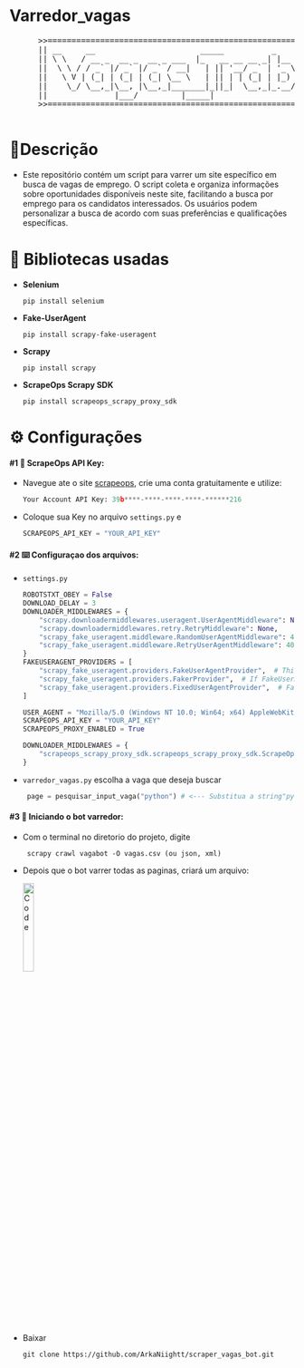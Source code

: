 # Varredor_vagas
<div align="center">
    <pre>
      >>=============================================================================================<<
      || __     __                      _____          _           _ _              ____        _    ||
      || \ \   / __ _  __ _  __ _ ___  |_   __ __ __ _| |__   __ _| | |__   ___    | __ )  ___ | |_  ||
      ||  \ \ / / _` |/ _` |/ _` / __|   | || '__/ _` | '_ \ / _` | | '_ \ / _ \   |  _ \ / _ \| __| ||
      ||   \ V | (_| | (_| | (_| \__ \   | || | | (_| | |_) | (_| | | | | | (_) |  | |_) | (_) | |_  ||
      ||    \_/ \__,_|\__, |\__,_|_______|_||_|  \__,_|_.__/ \__,_|_|_| |_|\_______|____/ \___/ \__| ||
      ||              |___/         |_____|                                   |_____|                ||
      >>=============================================================================================<<
    </pre>
  </div>


# 🧾Descrição 
+ Este repositório contém um script para varrer um site específico em busca de vagas de emprego. O script coleta e organiza informações sobre oportunidades disponíveis neste site, facilitando a busca por emprego para os candidatos interessados. Os usuários podem personalizar a busca de acordo com suas preferências e qualificações específicas.


# 📖 Bibliotecas usadas
- **Selenium**
  ```
  pip install selenium
  ```
- **Fake-UserAgent**
  ```
  pip install scrapy-fake-useragent
  ```
- **Scrapy**
  ```
  pip install scrapy
  ```
- **ScrapeOps Scrapy SDK**
  ```
  pip install scrapeops_scrapy_proxy_sdk
  ```
# ⚙️ Configurações
#### #1 🔑 ScrapeOps API Key:
 + Navegue ate o site [scrapeops](https://scrapeops.io/), crie uma conta gratuitamente e utilize:
    ```python
    Your Account API Key: 39b****-****-****-****-******216
    ```
 + Coloque sua Key no arquivo `settings.py` e 
    ```python
    SCRAPEOPS_API_KEY = "YOUR_API_KEY"
    ```
#### #2 ⌨️ Configuraçao dos arquivos:
 + `settings.py`
    ```python
    ROBOTSTXT_OBEY = False
    DOWNLOAD_DELAY = 3
    DOWNLOADER_MIDDLEWARES = {
        "scrapy.downloadermiddlewares.useragent.UserAgentMiddleware": None,
        "scrapy.downloadermiddlewares.retry.RetryMiddleware": None,
        "scrapy_fake_useragent.middleware.RandomUserAgentMiddleware": 400,
        "scrapy_fake_useragent.middleware.RetryUserAgentMiddleware": 401,
    }
    FAKEUSERAGENT_PROVIDERS = [
        "scrapy_fake_useragent.providers.FakeUserAgentProvider",  # This is the first provider we'll try
        "scrapy_fake_useragent.providers.FakerProvider",  # If FakeUserAgentProvider fails, we'll use faker to generate a user-agent string for us
        "scrapy_fake_useragent.providers.FixedUserAgentProvider",  # Fall back to USER_AGENT value
    ]
    
    USER_AGENT = "Mozilla/5.0 (Windows NT 10.0; Win64; x64) AppleWebKit/537.36 (KHTML, like Gecko) Chrome/122.0.0.0 Safari/537.36 Edg/122.0.0.0"
    SCRAPEOPS_API_KEY = "YOUR_API_KEY"
    SCRAPEOPS_PROXY_ENABLED = True
    
    DOWNLOADER_MIDDLEWARES = {
        "scrapeops_scrapy_proxy_sdk.scrapeops_scrapy_proxy_sdk.ScrapeOpsScrapyProxySdk": 725,
    }
    ```
 + `varredor_vagas.py` escolha a vaga que deseja buscar
   ```python
    page = pesquisar_input_vaga("python") # <--- Substitua a string"python" se deseja buscar por outra vaga
   ```
#### #3 :rocket: Iniciando o bot varredor:
 + Com o terminal no diretorio do projeto, digite
   ```
    scrapy crawl vagabot -O vagas.csv (ou json, xml)
   ```
 + Depois que o bot varrer todas as paginas, criará um arquivo:
   
     <div align="left">
        <img src="https://img001.prntscr.com/file/img001/NNji6PlEQ_iC9ZF5FjD7mQ.jpeg" alt="Code" width="20%">
     </div>
+ Baixar
    ```
    git clone https://github.com/ArkaNiightt/scraper_vagas_bot.git
    ```
